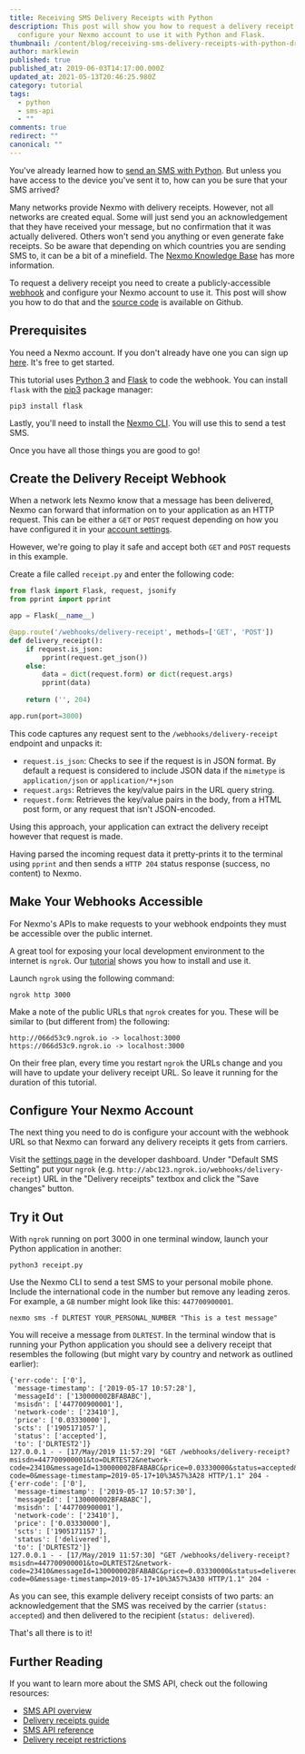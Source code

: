 ```yaml
---
title: Receiving SMS Delivery Receipts with Python
description: This post will show you how to request a delivery receipt and
  configure your Nexmo account to use it with Python and Flask.
thumbnail: /content/blog/receiving-sms-delivery-receipts-with-python-dr/Get-a-delivery-receipt-with-Python.png
author: marklewin
published: true
published_at: 2019-06-03T14:17:00.000Z
updated_at: 2021-05-13T20:46:25.980Z
category: tutorial
tags:
  - python
  - sms-api
  - ""
comments: true
redirect: ""
canonical: ""
---
```


You've already learned how to [send an SMS with Python](https://www.nexmo.com/blog/2017/06/22/send-sms-messages-python-flask-dr/). But unless you have access to the device you've sent it to, how can you be sure that your SMS arrived?

Many networks provide Nexmo with delivery receipts. However, not all networks are created equal. Some will just send you an acknowledgement that they have received your message, but no confirmation that it was actually delivered. Others won't send you anything or even generate fake receipts. So be aware that depending on which countries you are sending SMS to, it can be a bit of a minefield. The [Nexmo Knowledge Base](https://help.nexmo.com/hc/en-us/articles/204014863-What-will-I-receive-if-a-network-country-does-not-support-Delivery-Receipts-) has more information.

To request a delivery receipt you need to create a publicly-accessible [webhook](https://developer.nexmo.com/concepts/guides/webhooks) and configure your Nexmo account to use it. This post will show you how to do that and the [source code](https://github.com/Nexmo/nexmo-python-code-snippets/blob/master/sms/dlr-flask.py) is available on Github.

## Prerequisites

<sign-up number></sign-up> 

You need a Nexmo account. If you don't already have one you can sign up [here](https://dashboard.nexmo.com/sign-up). It's free to get started.

This tutorial uses [Python 3](https://www.python.org/downloads/) and [Flask](http://flask.pocoo.org/) to code the webhook. You can install `flask` with the [pip3](https://pypi.org/project/pip/) package manager:

```
pip3 install flask
```

Lastly, you'll need to install the [Nexmo CLI](https://github.com/Nexmo/nexmo-cli). You will use this to send a test SMS.

Once you have all those things you are good to go!


## Create the Delivery Receipt Webhook

When a network lets Nexmo know that a message has been delivered, Nexmo can forward that information on to your application as an HTTP request. This can be either a `GET` or `POST`  request depending on how you have configured it in your [account settings](https://dashboard.nexmo.com/settings).

However, we're going to play it safe and accept both `GET` and `POST` requests in this example.

Create a file called `receipt.py` and enter the following code:

```python
from flask import Flask, request, jsonify
from pprint import pprint

app = Flask(__name__)

@app.route('/webhooks/delivery-receipt', methods=['GET', 'POST'])
def delivery_receipt():
    if request.is_json:
        pprint(request.get_json())
    else:
        data = dict(request.form) or dict(request.args)
        pprint(data)
        
    return ('', 204)

app.run(port=3000)
```

This code captures any request sent to the `/webhooks/delivery-receipt` endpoint and unpacks it: 

* `request.is_json`: Checks to see if the request is in JSON format. By default a request is considered to include JSON data if the `mimetype` is `application/json` or `application/*+json`
* `request.args`: Retrieves the key/value pairs in the URL query string.
* `request.form`: Retrieves the key/value pairs in the body, from a HTML post form, or any request that isn't JSON-encoded.

Using this approach, your application can extract the delivery receipt however that request is made.

Having parsed the incoming request data it pretty-prints it to the terminal using `pprint` and then sends a `HTTP 204` status response (success, no content) to Nexmo.

## Make Your Webhooks Accessible

For Nexmo's APIs to make requests to your webhook endpoints they must be accessible over the public internet.

A great tool for exposing your local development environment to the internet is `ngrok`. Our [tutorial](https://www.nexmo.com/blog/2017/07/04/local-development-nexmo-ngrok-tunnel-dr/) shows you how to install and use it.

Launch `ngrok` using the following command:

```
ngrok http 3000
```

Make a note of the public URLs that `ngrok` creates for you. These will be similar to (but different from) the following:

```
http://066d53c9.ngrok.io -> localhost:3000
https://066d53c9.ngrok.io -> localhost:3000
```

On their free plan, every time you restart `ngrok` the URLs change and you will have to update your delivery receipt URL. So leave it running for the duration of this tutorial. 

## Configure Your Nexmo Account

The next thing you need to do is configure your account with the webhook URL so that Nexmo can forward any delivery receipts it gets from carriers.

Visit the [settings page](https://dashboard.nexmo.com/settings) in the developer dashboard. Under "Default SMS Setting" put your `ngrok` (e.g. `http://abc123.ngrok.io/webhooks/delivery-receipt`) URL in the "Delivery receipts" textbox and click the "Save changes" button.

## Try it Out

With `ngrok` running on port 3000 in one terminal window, launch your Python application in another:

```
python3 receipt.py
```

Use the Nexmo CLI to send a test SMS to your personal mobile phone. Include the international code in the number but remove any leading zeros. For example, a `GB` number might look like this: `447700900001`.


```
nexmo sms -f DLRTEST YOUR_PERSONAL_NUMBER "This is a test message"
```

You will receive a message from `DLRTEST`. In the terminal window that is running your Python application you should see a delivery receipt that resembles the following (but might vary by country and network as outlined earlier):

```
{'err-code': ['0'],
 'message-timestamp': ['2019-05-17 10:57:28'],
 'messageId': ['130000002BFABABC'],
 'msisdn': ['447700900001'],
 'network-code': ['23410'],
 'price': ['0.03330000'],
 'scts': ['1905171057'],
 'status': ['accepted'],
 'to': ['DLRTEST2']}
127.0.0.1 - - [17/May/2019 11:57:29] "GET /webhooks/delivery-receipt?msisdn=447700900001&to=DLRTEST2&network-code=23410&messageId=130000002BFABABC&price=0.03330000&status=accepted&scts=1905171057&err-code=0&message-timestamp=2019-05-17+10%3A57%3A28 HTTP/1.1" 204 -
{'err-code': ['0'],
 'message-timestamp': ['2019-05-17 10:57:30'],
 'messageId': ['130000002BFABABC'],
 'msisdn': ['447700900001'],
 'network-code': ['23410'],
 'price': ['0.03330000'],
 'scts': ['1905171157'],
 'status': ['delivered'],
 'to': ['DLRTEST2']}
127.0.0.1 - - [17/May/2019 11:57:30] "GET /webhooks/delivery-receipt?msisdn=447700900001&to=DLRTEST2&network-code=23410&messageId=130000002BFABABC&price=0.03330000&status=delivered&scts=1905171157&err-code=0&message-timestamp=2019-05-17+10%3A57%3A30 HTTP/1.1" 204 -
```

As you can see, this example delivery receipt consists of two parts: an acknowledgement that the SMS was received by the carrier (`status: accepted`) and then delivered to the recipient (`status: delivered`).

That's all there is to it!

## Further Reading

If you want to learn more about the SMS API, check out the following resources:

- [SMS API overview](https://developer.nexmo.com/messaging/sms/overview)
- [Delivery receipts guide](https://developer.nexmo.com/messaging/sms/guides/delivery-receipts)
- [SMS API reference](https://developer.nexmo.com/api/sms)
- [Delivery receipt restrictions](https://help.nexmo.com/hc/en-us/articles/204014863-What-will-I-receive-if-a-network-country-does-not-support-Delivery-Receipts-)








